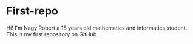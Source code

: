 # First-repo
Hi! 
I'm Nagy Robert a 18 years old mathematics and informatics student.
This is my first repository on GitHub.
